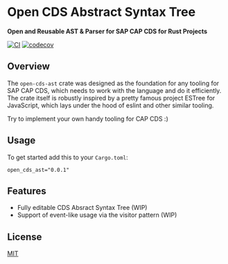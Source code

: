 # Open CDS Abstract Syntax Tree
**Open and Reusable AST & Parser for SAP CAP CDS for Rust Projects**

[![CI](https://github.com/zkud/open-cds-ast/actions/workflows/ci.yml/badge.svg)](https://github.com/zkud/open-cds-ast/actions/workflows/ci.yml) [![codecov](https://codecov.io/gh/zkud/open-cds-ast/branch/main/graph/badge.svg?token=BITDY89WY7)](https://codecov.io/gh/zkud/open-cds-ast) 

## Overview

The ```open-cds-ast``` crate was designed as the foundation for any tooling for SAP CAP CDS, which needs to work with the language
and do it efficiently. The crate itself is robustly inspired by a pretty famous project ESTree for JavaScript, which lays
under the hood of eslint and other similar tooling.

Try to implement your own handy tooling for CAP CDS :)

## Usage

To get started add this to your ```Cargo.toml```:
```
open_cds_ast="0.0.1"
```

## Features

- Fully editable CDS Absract Syntax Tree (WIP)
- Support of event-like usage via the visitor pattern (WIP)

## License

[MIT](LICENSE)
